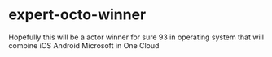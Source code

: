# expert-octo-winner
Hopefully this will be a actor winner for sure 93 in operating system that will combine iOS Android Microsoft in  One Cloud
